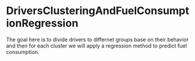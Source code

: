 # DriversClusteringAndFuelConsumptionRegression
The goal here is to divide drivers to differnet groups base on their behavior and then for each cluster we will apply a regression method to predict fuel consumption.
